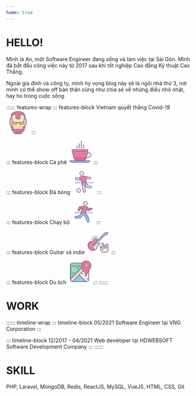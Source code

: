 ```yaml
---
home: true
---
```


# HELLO!
Mình là An, một Software Engineer đang sống và làm việc tại Sài Gòn.
Mình đã bắt đầu công việc này từ 2017 sau khi tốt nghiệp Cao đẳng Kỹ thuật Cao Thắng.

Ngoài gia đình và công ty, mình hy vọng blog này sẽ là ngôi nhà thứ 3, nơi mình có thể show off bản thân cũng như chia sẻ về những điều nhỏ nhặt, hay ho trong cuộc sống.

:::::: features-wrap
::: features-block Vietnam quyết thắng Covid-19
![ironman](/images/hobbies/iron-man.png)
:::

::: features-block Cà phê
![cafe](/images/hobbies/cafe.png)
:::

::: features-block Đá bóng
![soccer](/images/hobbies/soccer.png)
:::

::: features-block Chạy bộ
![running](/images/hobbies/running.png)
<Strava/>
:::

::: features-block Guitar và indie
![music](/images/hobbies/rock-music.png)
<Spotify/>
:::

::: features-block Du lịch
![maps](/images/hobbies/google-maps.png)
:::
::::::

# WORK
:::::: timeline-wrap
::: timeline-block 05/2021
Software Engineer tại VNG Corporation
:::

::: timeline-block 12/2017 - 04/2021
Web developer tại HDWEBSOFT Software Development Company
:::
::::::

# SKILL
PHP,
Laravel,
MongoDB,
Redis,
ReactJS,
MySQL,
VueJS,
HTML,
CSS,
Git
